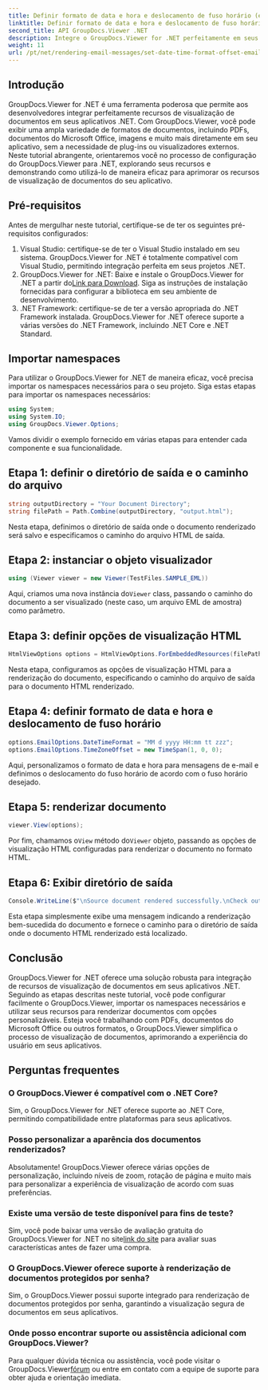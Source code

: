 ```yaml
---
title: Definir formato de data e hora e deslocamento de fuso horário (e-mail)
linktitle: Definir formato de data e hora e deslocamento de fuso horário (e-mail)
second_title: API GroupDocs.Viewer .NET
description: Integre o GroupDocs.Viewer for .NET perfeitamente em seus aplicativos para obter recursos avançados de visualização de documentos. Aprimore a experiência do usuário com opções personalizáveis.
weight: 11
url: /pt/net/rendering-email-messages/set-date-time-format-offset-email/
---
```


## Introdução
GroupDocs.Viewer for .NET é uma ferramenta poderosa que permite aos desenvolvedores integrar perfeitamente recursos de visualização de documentos em seus aplicativos .NET. Com GroupDocs.Viewer, você pode exibir uma ampla variedade de formatos de documentos, incluindo PDFs, documentos do Microsoft Office, imagens e muito mais diretamente em seu aplicativo, sem a necessidade de plug-ins ou visualizadores externos. Neste tutorial abrangente, orientaremos você no processo de configuração do GroupDocs.Viewer para .NET, explorando seus recursos e demonstrando como utilizá-lo de maneira eficaz para aprimorar os recursos de visualização de documentos do seu aplicativo.
## Pré-requisitos
Antes de mergulhar neste tutorial, certifique-se de ter os seguintes pré-requisitos configurados:
1. Visual Studio: certifique-se de ter o Visual Studio instalado em seu sistema. GroupDocs.Viewer for .NET é totalmente compatível com Visual Studio, permitindo integração perfeita em seus projetos .NET.
2.  GroupDocs.Viewer for .NET: Baixe e instale o GroupDocs.Viewer for .NET a partir do[Link para Download](https://releases.groupdocs.com/viewer/net/). Siga as instruções de instalação fornecidas para configurar a biblioteca em seu ambiente de desenvolvimento.
3. .NET Framework: certifique-se de ter a versão apropriada do .NET Framework instalada. GroupDocs.Viewer for .NET oferece suporte a várias versões do .NET Framework, incluindo .NET Core e .NET Standard.

## Importar namespaces
Para utilizar o GroupDocs.Viewer for .NET de maneira eficaz, você precisa importar os namespaces necessários para o seu projeto. Siga estas etapas para importar os namespaces necessários:

```csharp
using System;
using System.IO;
using GroupDocs.Viewer.Options;
```


Vamos dividir o exemplo fornecido em várias etapas para entender cada componente e sua funcionalidade.
## Etapa 1: definir o diretório de saída e o caminho do arquivo
```csharp
string outputDirectory = "Your Document Directory";
string filePath = Path.Combine(outputDirectory, "output.html");
```
Nesta etapa, definimos o diretório de saída onde o documento renderizado será salvo e especificamos o caminho do arquivo HTML de saída.
## Etapa 2: instanciar o objeto visualizador
```csharp
using (Viewer viewer = new Viewer(TestFiles.SAMPLE_EML))
```
 Aqui, criamos uma nova instância do`Viewer` class, passando o caminho do documento a ser visualizado (neste caso, um arquivo EML de amostra) como parâmetro.
## Etapa 3: definir opções de visualização HTML
```csharp
HtmlViewOptions options = HtmlViewOptions.ForEmbeddedResources(filePath);
```
Nesta etapa, configuramos as opções de visualização HTML para a renderização do documento, especificando o caminho do arquivo de saída para o documento HTML renderizado.
## Etapa 4: definir formato de data e hora e deslocamento de fuso horário
```csharp
options.EmailOptions.DateTimeFormat = "MM d yyyy HH:mm tt zzz";
options.EmailOptions.TimeZoneOffset = new TimeSpan(1, 0, 0);
```
Aqui, personalizamos o formato de data e hora para mensagens de e-mail e definimos o deslocamento do fuso horário de acordo com o fuso horário desejado.
## Etapa 5: renderizar documento
```csharp
viewer.View(options);
```
 Por fim, chamamos o`View` método do`Viewer` objeto, passando as opções de visualização HTML configuradas para renderizar o documento no formato HTML.
## Etapa 6: Exibir diretório de saída
```csharp
Console.WriteLine($"\nSource document rendered successfully.\nCheck output in {outputDirectory}.");
```
Esta etapa simplesmente exibe uma mensagem indicando a renderização bem-sucedida do documento e fornece o caminho para o diretório de saída onde o documento HTML renderizado está localizado.

## Conclusão
GroupDocs.Viewer for .NET oferece uma solução robusta para integração de recursos de visualização de documentos em seus aplicativos .NET. Seguindo as etapas descritas neste tutorial, você pode configurar facilmente o GroupDocs.Viewer, importar os namespaces necessários e utilizar seus recursos para renderizar documentos com opções personalizáveis. Esteja você trabalhando com PDFs, documentos do Microsoft Office ou outros formatos, o GroupDocs.Viewer simplifica o processo de visualização de documentos, aprimorando a experiência do usuário em seus aplicativos.
## Perguntas frequentes
### O GroupDocs.Viewer é compatível com o .NET Core?
Sim, o GroupDocs.Viewer for .NET oferece suporte ao .NET Core, permitindo compatibilidade entre plataformas para seus aplicativos.
### Posso personalizar a aparência dos documentos renderizados?
Absolutamente! GroupDocs.Viewer oferece várias opções de personalização, incluindo níveis de zoom, rotação de página e muito mais para personalizar a experiência de visualização de acordo com suas preferências.
### Existe uma versão de teste disponível para fins de teste?
 Sim, você pode baixar uma versão de avaliação gratuita do GroupDocs.Viewer for .NET no site[link do site](https://releases.groupdocs.com/viewer/net/) para avaliar suas características antes de fazer uma compra.
### O GroupDocs.Viewer oferece suporte à renderização de documentos protegidos por senha?
Sim, o GroupDocs.Viewer possui suporte integrado para renderização de documentos protegidos por senha, garantindo a visualização segura de documentos em seus aplicativos.
### Onde posso encontrar suporte ou assistência adicional com GroupDocs.Viewer?
 Para qualquer dúvida técnica ou assistência, você pode visitar o GroupDocs.Viewer[fórum](https://forum.groupdocs.com/c/viewer/9) ou entre em contato com a equipe de suporte para obter ajuda e orientação imediata.